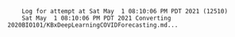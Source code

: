         Log for attempt at Sat May  1 08:10:06 PM PDT 2021 (12510)
        Sat May  1 08:10:06 PM PDT 2021 Converting 2020BIO101/KBxDeepLearningCOVIDForecasting.md...
